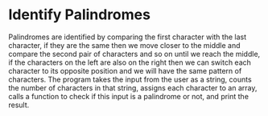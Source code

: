 # Identify Palindromes

Palindromes are identified by comparing the first character with the last character, if they are the same then we move closer to the middle and compare the second pair of characters and so on until we reach the middle, if the characters on the left are also on the right then we can switch each character to its opposite position and we will have the same pattern of characters. The program takes the input from the user as a string, counts the number of characters in that string, assigns each character to an array, calls a function to check if this input is a palindrome or not, and print the result.